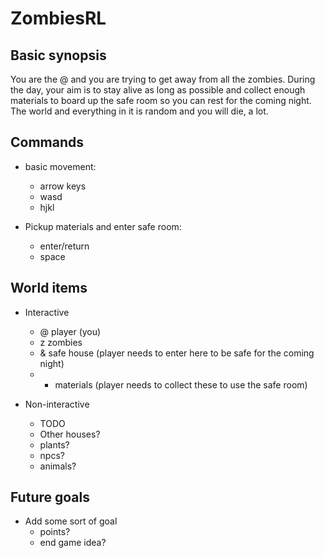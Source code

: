 # ZombiesRL

## Basic synopsis
You are the @ and you are trying to get away from all the zombies.
During the day, your aim is to stay alive as long as possible and collect enough materials to board up the safe room so you can rest for the coming night.
The world and everything in it is random and you will die, a lot.

## Commands
- basic movement:
  - arrow keys
  - wasd
  - hjkl

- Pickup materials and enter safe room:
  - enter/return
  - space

## World items
- Interactive
  - @ player (you)
  - z zombies
  - & safe house (player needs to enter here to be safe for the coming night)
  - * materials (player needs to collect these to use the safe room)

- Non-interactive
  - TODO
  - Other houses?
  - plants?
  - npcs?
  - animals?

## Future goals
- Add some sort of goal
  - points?
  - end game idea?

